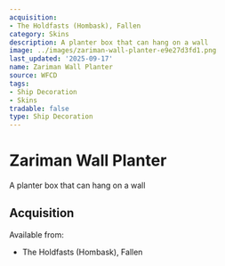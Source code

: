 ```yaml
---
acquisition:
- The Holdfasts (Hombask), Fallen
category: Skins
description: A planter box that can hang on a wall
image: ../images/zariman-wall-planter-e9e27d3fd1.png
last_updated: '2025-09-17'
name: Zariman Wall Planter
source: WFCD
tags:
- Ship Decoration
- Skins
tradable: false
type: Ship Decoration
---
```


# Zariman Wall Planter

A planter box that can hang on a wall

## Acquisition

Available from:
- The Holdfasts (Hombask), Fallen

